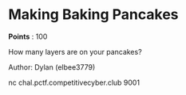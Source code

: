 # Making Baking Pancakes
**Points** : 100

How many layers are on your pancakes?

Author: Dylan (elbee3779)

nc chal.pctf.competitivecyber.club 9001

